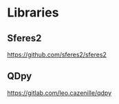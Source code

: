 # Libraries


## Sferes2
https://github.com/sferes2/sferes2

## QDpy
https://gitlab.com/leo.cazenille/qdpy